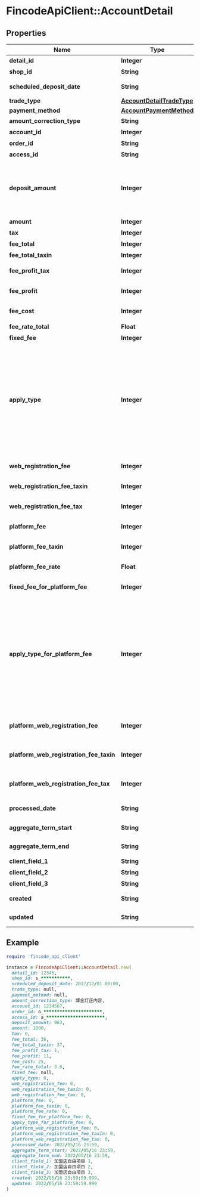 # FincodeApiClient::AccountDetail

## Properties

| Name | Type | Description | Notes |
| ---- | ---- | ----------- | ----- |
| **detail_id** | **Integer** | 売上入金詳細 ID  | [optional] |
| **shop_id** | **String** | ショップID  | [optional] |
| **scheduled_deposit_date** | **String** | 入金予定日   形式： &#x60;yyyy/MM/dd HH:MM&#x60;  | [optional] |
| **trade_type** | [**AccountDetailTradeType**](AccountDetailTradeType.md) |  | [optional] |
| **payment_method** | [**AccountPaymentMethod**](AccountPaymentMethod.md) |  | [optional] |
| **amount_correction_type** | **String** | 課金訂正内容  | [optional] |
| **account_id** | **Integer** | 精算ID  | [optional] |
| **order_id** | **String** | オーダー（決済）ID  | [optional] |
| **access_id** | **String** | 取引ID  | [optional] |
| **deposit_amount** | **Integer** | この取引による入金額（参考値）\\ ※実際の入金額は全ての売上入金詳細の入金額の合算した後に計算される消費税金額によるため、この値は参考値となります。  | [optional] |
| **amount** | **Integer** | 利用金額  | [optional] |
| **tax** | **Integer** | 税送料  | [optional] |
| **fee_total** | **Integer** | fincode 決済手数料（税抜）  | [optional] |
| **fee_total_taxin** | **Integer** | fincode 決済手数料（税込）  | [optional] |
| **fee_profit_tax** | **Integer** | fincode 決済手数料にかかる消費税  | [optional] |
| **fee_profit** | **Integer** | fincode 決済手数料のうち、課税対象金額  | [optional] |
| **fee_cost** | **Integer** | fincode 決済手数料のうち、非課税対象金額  | [optional] |
| **fee_rate_total** | **Float** | fincode 決済手数料率  | [optional] |
| **fixed_fee** | **Integer** | fincode 決済手数料 最低手数料  | [optional] |
| **apply_type** | **Integer** | fincode手数料率 適用区分  - &#x60;0&#x60;: 料率。&lt;br /&gt;&lt;span class&#x3D;\&quot;smallText\&quot;&gt;この決済による売上に対し、fincode 決済手数料率が適用されたことを示します。&lt;/span&gt; - &#x60;1&#x60;: 最低手数料。&lt;br /&gt;&lt;span class&#x3D;\&quot;smallText\&quot;&gt;この決済による売上に対し、fincode 決済最低手数料が適用されたことを示します。&lt;/span&gt;  | [optional] |
| **web_registration_fee** | **Integer** | fincode 振替口座 Web登録手数料（税抜）\\ ※ 口座振替のみ  | [optional] |
| **web_registration_fee_taxin** | **Integer** | fincode 振替口座 Web登録手数料（税込）\\ ※ 口座振替のみ  | [optional] |
| **web_registration_fee_tax** | **Integer** | fincode手数料 Web登録手数料消費税\\ ※ 口座振替のみ  | [optional] |
| **platform_fee** | **Integer** | プラットフォーム利用料（税抜）\\ ※ テナントのみ  | [optional] |
| **platform_fee_taxin** | **Integer** | プラットフォーム利用料（税込）\\ ※ テナントのみ  | [optional] |
| **platform_fee_rate** | **Float** | プラットフォーム利用料率\\ ※ テナントのみ  | [optional] |
| **fixed_fee_for_platform_fee** | **Integer** | プラットフォーム利用料率 最低手数料\\ ※ テナントのみ  | [optional] |
| **apply_type_for_platform_fee** | **Integer** | プラットフォーム利用料率 適用区分  - &#x60;0&#x60;: 料率。&lt;br /&gt;&lt;span class&#x3D;\&quot;smallText\&quot;&gt;この決済による売上に対し、プラットフォーム利用料率が適用されたことを示します。&lt;/span&gt; - &#x60;1&#x60;: 最低手数料。&lt;br /&gt;&lt;span class&#x3D;\&quot;smallText\&quot;&gt;この決済による売上に対し、プラットフォームが設定した最低利用料が適用されたことを示します。&lt;/span&gt;  ※ テナントのみ  | [optional] |
| **platform_web_registration_fee** | **Integer** | プラットフォームWeb登録利用料（税抜）\\ ※ 口座振替のみ\\ ※ テナントのみ  | [optional] |
| **platform_web_registration_fee_taxin** | **Integer** | プラットフォームWeb登録利用料（税込）\\ ※ 口座振替のみ\\ ※ テナントのみ  | [optional] |
| **platform_web_registration_fee_tax** | **Integer** | プラットフォームWeb登録利用料消費税\\ ※ 口座振替のみ\\ ※ テナントのみ  | [optional] |
| **processed_date** | **String** | 取引の確定処理を行った日時 \\ 形式： &#x60;yyyy/MM/dd HH:MM&#x60;  | [optional] |
| **aggregate_term_start** | **String** | 集計期間の開始日\\ 形式： &#x60;yyyy/MM/dd HH:MM&#x60;  | [optional] |
| **aggregate_term_end** | **String** | 集計期間の終了日\\ 形式： &#x60;yyyy/MM/dd HH:MM&#x60;  | [optional] |
| **client_field_1** | **String** | 加盟店自由項目 1  | [optional] |
| **client_field_2** | **String** | 加盟店自由項目 2  | [optional] |
| **client_field_3** | **String** | 加盟店自由項目 3  | [optional] |
| **created** | **String** | 作成日\\ 形式：&#x60;yyyy/MM/dd HH:mm:ss.SSS&#x60;  | [optional] |
| **updated** | **String** | 更新日\\ 形式：&#x60;yyyy/MM/dd HH:mm:ss.SSS&#x60;  | [optional] |

## Example

```ruby
require 'fincode_api_client'

instance = FincodeApiClient::AccountDetail.new(
  detail_id: 12345,
  shop_id: s_***********,
  scheduled_deposit_date: 2017/12/01 00:00,
  trade_type: null,
  payment_method: null,
  amount_correction_type: 課金訂正内容,
  account_id: 1234567,
  order_id: o_**********************,
  access_id: a_**********************,
  deposit_amount: 963,
  amount: 1000,
  tax: 0,
  fee_total: 36,
  fee_total_taxin: 37,
  fee_profit_tax: 1,
  fee_profit: 11,
  fee_cost: 25,
  fee_rate_total: 3.6,
  fixed_fee: null,
  apply_type: 0,
  web_registration_fee: 0,
  web_registration_fee_taxin: 0,
  web_registration_fee_tax: 0,
  platform_fee: 0,
  platform_fee_taxin: 0,
  platform_fee_rate: 0,
  fixed_fee_for_platform_fee: 0,
  apply_type_for_platform_fee: 0,
  platform_web_registration_fee: 0,
  platform_web_registration_fee_taxin: 0,
  platform_web_registration_fee_tax: 0,
  processed_date: 2022/05/16 23:59,
  aggregate_term_start: 2022/05/16 23:59,
  aggregate_term_end: 2022/05/16 23:59,
  client_field_1: 加盟店自由項目 1,
  client_field_2: 加盟店自由項目 2,
  client_field_3: 加盟店自由項目 3,
  created: 2022/05/16 23:59:59.999,
  updated: 2022/05/16 23:59:59.999
)
```

